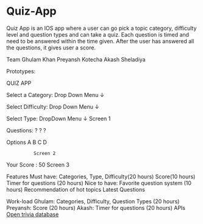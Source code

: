 # Quiz-App
Quiz App is an IOS app where a user can go pick a topic category, difficulty level and question types and can take a quiz. Each question is timed and need to be answered within the time given. After the user has answered all the questions, it gives user a score.

Team
Ghulam Khan
Preyansh Kotecha
Akash Sheladiya 


Prototypes: 
  
QUIZ APP

Select a Category:
Drop Down Menu ↓
 

Select Difficulty:
Drop Down Menu ↓
 

Select Type:
DropDown Menu ↓
                  Screen 1 

Questions: 
?
? ?


      




Options 
A
B
C
D






              Screen 2 


Your Score :
                  50
               Screen 3 

 
 
 
 
 
 
 
 
Features
Must have:
Categories, Type, Difficulty(20 hours)
Score(10 hours)
Timer for questions (20 hours)
Nice to have:
Favorite question system (10 hours)
Recommendation of hot topics
Latest Questions 



Work-load
Ghulam:
Categories, Difficulty, Question Types (20 hours)
Preyansh:
Score (20 hours)
Akash:
Timer for questions (20 hours)
APIs
<a href="https://opentdb.com/">Open trivia database </a>

 
 
 














